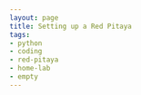 ```yaml
---
layout: page
title: Setting up a Red Pitaya
tags:
- python
- coding
- red-pitaya
- home-lab
- empty
---
```

